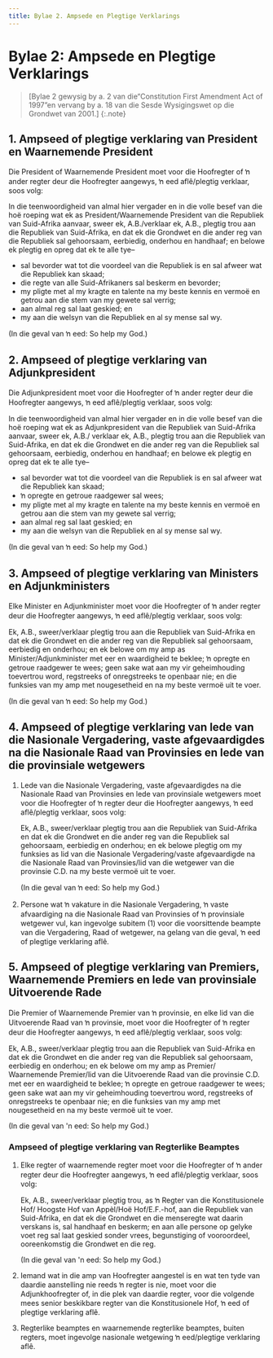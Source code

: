 ```yaml
---
title: Bylae 2. Ampsede en Plegtige Verklarings
---
```


# Bylae 2: Ampsede en Plegtige Verklarings

> [Bylae 2 gewysig by a. 2 van die“Constitution First Amendment Act of 1997”en vervang by a. 18 van die Sesde Wysigingswet op die Grondwet van 2001.]
{:.note}

## 1. Ampseed of plegtige verklaring van President en Waarnemende President

Die President of Waarnemende President moet voor die Hoofregter of ŉ ander regter deur die Hoofregter aangewys, ŉ eed aflê/plegtig verklaar, soos volg:

In die teenwoordigheid van almal hier vergader en in die volle besef van die hoë roeping wat ek as President/Waarnemende President van die Republiek van Suid-Afrika aanvaar, sweer ek, A.B./verklaar ek, A.B., plegtig trou aan die Republiek van Suid-Afrika, en dat ek die Grondwet en die ander reg van die Republiek sal gehoorsaam, eerbiedig, onderhou en handhaaf; en belowe ek plegtig en opreg dat ek te alle tye–

*	sal bevorder wat tot die voordeel van die Republiek is en sal afweer wat die Republiek kan skaad;
*	die regte van alle Suid-Afrikaners sal beskerm en bevorder;
*	my pligte met al my kragte en talente na my beste kennis en vermoë en getrou aan die stem van my gewete sal verrig;
*	aan almal reg sal laat geskied; en
*	my aan die welsyn van die Republiek en al sy mense sal wy. 

(In die geval van ŉ eed: So help my God.)

## 2. Ampseed of plegtige verklaring van Adjunkpresident

Die Adjunkpresident moet voor die Hoofregter of ŉ ander regter deur die Hoofregter aangewys, ŉ eed aflê/plegtig verklaar, soos volg:

In die teenwoordigheid van almal hier vergader en in die volle besef van die hoë roeping wat ek as Adjunkpresident van die Republiek van Suid-Afrika aanvaar, sweer ek, A.B./ verklaar ek, A.B., plegtig trou aan die Republiek van Suid-Afrika, en dat ek die Grondwet en die ander reg van die Republiek sal gehoorsaam, eerbiedig, onderhou en handhaaf; en belowe ek plegtig en opreg dat ek te alle tye–

*	sal bevorder wat tot die voordeel van die Republiek is en sal afweer wat die Republiek kan skaad;
*	ŉ opregte en getroue raadgewer sal wees;
*	my pligte met al my kragte en talente na my beste kennis en vermoë en getrou aan die stem van my gewete sal verrig;
*	aan almal reg sal laat geskied; en
*	my aan die welsyn van die Republiek en al sy mense sal wy. 

(In die geval van ŉ eed: So help my God.)

## 3. Ampseed of plegtige verklaring van Ministers en Adjunkministers

Elke Minister en Adjunkminister moet voor die Hoofregter of ŉ ander regter deur die Hoofregter aangewys, ŉ eed aflê/plegtig verklaar, soos volg:

Ek, A.B., sweer/verklaar plegtig trou aan die Republiek van Suid-Afrika en dat ek die Grondwet en die ander reg van die Republiek sal gehoorsaam, eerbiedig en onderhou; en ek belowe om my amp as Minister/Adjunkminister met eer en waardigheid te beklee; ŉ opregte en getroue raadgewer te wees; geen sake wat aan my vir geheimhouding toevertrou word, regstreeks of onregstreeks te openbaar nie; en die funksies van my amp met nougesetheid en na my beste vermoë uit te voer.

(In die geval van ŉ eed: So help my God.)

## 4. Ampseed of plegtige verklaring van lede van die Nasionale Vergadering, vaste afgevaardigdes na die Nasionale Raad van Provinsies en lede van die provinsiale wetgewers

1.	Lede van die Nasionale Vergadering, vaste afgevaardigdes na die Nasionale Raad van Provinsies en lede van provinsiale wetgewers moet voor die Hoofregter of ŉ regter deur die Hoofregter aangewys, ŉ eed aflê/plegtig verklaar, soos volg:

	Ek, A.B., sweer/verklaar plegtig trou aan die Republiek van Suid-Afrika en dat ek die Grondwet en die ander reg van die Republiek sal gehoorsaam, eerbiedig en onderhou; en ek belowe plegtig om my funksies as lid van die Nasionale Vergadering/vaste afgevaardigde na die Nasionale Raad van Provinsies/lid van die wetgewer van die provinsie C.D. na my beste vermoë uit te voer.

	(In die geval van ŉ eed: So help my God.)

2.	Persone wat ŉ vakature in die Nasionale Vergadering, ŉ vaste afvaardiging na die Nasionale Raad van Provinsies of ŉ provinsiale wetgewer vul, kan ingevolge subitem (1) voor die voorsittende beampte van die Vergadering, Raad of wetgewer, na gelang van die geval, ŉ eed of plegtige verklaring aflê.

## 5. Ampseed of plegtige verklaring van Premiers, Waarnemende Premiers en lede van provinsiale Uitvoerende Rade

Die Premier of Waarnemende Premier van ŉ provinsie, en elke lid van die Uitvoerende Raad van ŉ provinsie, moet voor die Hoofregter of ŉ regter deur die Hoofregter aangewys, ŉ eed aflê/plegtig verklaar, soos volg:

Ek, A.B., sweer/verklaar plegtig trou aan die Republiek van Suid-Afrika en dat ek die Grondwet en die ander reg van die Republiek sal gehoorsaam, eerbiedig en onderhou; en ek belowe om my amp as Premier/ Waarnemende Premier/lid van die Uitvoerende Raad van die provinsie C.D. met eer en waardigheid te beklee; ŉ opregte en getroue raadgewer te wees; geen sake wat aan my vir geheimhouding toevertrou word, regstreeks of onregstreeks te openbaar nie; en die funksies van my amp met nougesetheid en na my beste vermoë uit te voer.

(In die geval van 'n eed: So help my God.)

### Ampseed of plegtige verklaring van Regterlike Beamptes

1.	Elke regter of waarnemende regter moet voor die Hoofregter of ŉ ander regter deur die Hoofregter aangewys, ŉ eed aflê/plegtig verklaar, soos volg:

	Ek, A.B., sweer/verklaar plegtig trou, as ŉ Regter van die Konstitusionele Hof/ Hoogste Hof van Appèl/Hoë Hof/E.F.-hof, aan die Republiek van Suid-Afrika, en dat ek die Grondwet en die menseregte wat daarin verskans is, sal handhaaf en beskerm; en aan alle persone op gelyke voet reg sal laat geskied sonder vrees, begunstiging of vooroordeel, ooreenkomstig die Grondwet en die reg.

	(In die geval van 'n eed: So help my God.)

2.	Iemand wat in die amp van Hoofregter aangestel is en wat ten tyde van daardie aanstelling nie reeds ŉ regter is nie, moet voor die Adjunkhoofregter of, in die plek van daardie regter, voor die volgende mees senior beskikbare regter van die Konstitusionele Hof, ŉ eed of plegtige verklaring aflê.
3.	Regterlike beamptes en waarnemende regterlike beamptes, buiten regters, moet ingevolge nasionale wetgewing ŉ eed/plegtige verklaring aflê.